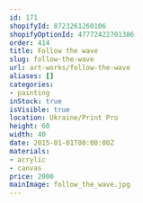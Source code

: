 ```yaml
---
id: 171
shopifyId: 8723261260106
shopifyOptionId: 47772422701386
order: 414
title: Follow the wave
slug: follow-the-wave
url: art-works/follow-the-wave
aliases: []
categories:
- painting
inStock: true
isVisible: true
location: Ukraine/Print Pro
height: 60
width: 40
date: 2015-01-01T00:00:00Z
materials:
- acrylic
- canvas
price: 2000
mainImage: follow_the_wave.jpg
---
```

